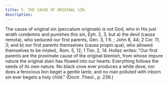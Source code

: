 ```yaml
---
title: 5. THE CAUSE OF ORIGINAL SIN.
description: 
---
```


The cause of original sin (peccatum originale) is not God, who in His just wrath condemns and punishes this sin, Eph. 2, 3, but a) the devil (causa remota), who seduced our first parents, Gen. 3, 1 fl. ; John 8, 44; 2 Cor. 11, 3; and b) our first parents themselves (causa propin.qua), who allowed themselves to be misled,. Rom. 5, 12; 1 Tim. 2, 14. Hollaz writes: "Our first parents are the proximate cause of the original blemish, from whose impure nature the original stain has flowed into our hearts. Everything follows the seeds of its own nature. No black crow ever produces a white dove, nor does a ferocious lion beget a gentle lamb; and no man polluted with inborn sin ever begets a holy child." (Doctr. Theol., p. 239.)
